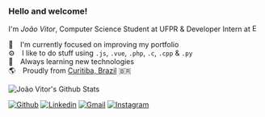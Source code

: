 ### Hello and welcome!

I'm <i>João Vitor</i>, Computer Science Student at UFPR & Developer Intern at <a href="https://ebanx.com" target="_blank" title="EBANX"><img title="EBANX" height="15px" src="https://www.ebanx.com/wp-content/themes/ebanx/images/logo.svg" /></a>

🔭⠀ I'm currently focused on improving my portfolio\
⚙️⠀ I like to do stuff using `.js`, `.vue`, `.php`, `.c`, `.cpp` & `.py`\
🚀⠀ Always learning new technologies\
🌎⠀ Proudly from [Curitiba, Brazil](https://goo.gl/maps/i9avztMtWcTyqmqK7) 🇧🇷

<img title="João Vitor's Github Stats" alt="João Vitor's Github Stats" src="https://github-readme-stats.vercel.app/api?username=jvmoreira&show_icons=true&theme=tokyonight&line_height=27">

[![Github](https://img.shields.io/badge/-Github-000?style=flat&logo=Github&logoColor=white)](https://github.com/jvmoreira)
[![Linkedin](https://img.shields.io/badge/-LinkedIn-blue?style=flat&logo=Linkedin&logoColor=white)](https://www.linkedin.com/in/moreira-jvm/)
[![Gmail](https://img.shields.io/badge/-Gmail-c14438?style=flat&logo=Gmail&logoColor=white)](mailto:themoreira.jvm@gmail.com)
[![Instagram](https://img.shields.io/badge/-Instagram-c13584?style=flat&labelColor=c13584&logo=instagram&logoColor=white)](https://www.instagram.com/jvmoreiracwb/)
